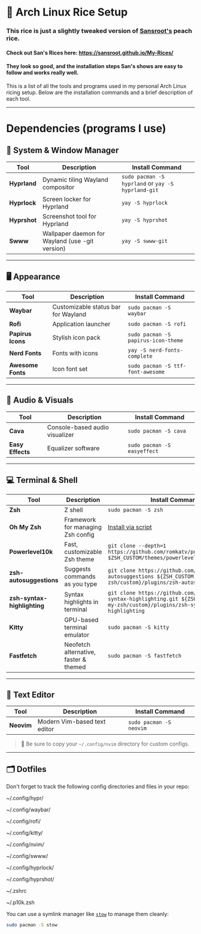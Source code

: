 # 🌿 Arch Linux Rice Setup

### This rice is just a slightly tweaked version of [Sansroot's](https://github.com/sansroot) peach rice.

#### Check out San's Rices here: https://sansroot.github.io/My-Rices/

#### They look so good, and the installation steps San's shows are easy to follow and works really well.

This is a list of all the tools and programs used in my personal Arch Linux ricing setup. Below are the installation commands and a brief description of each tool.

---

# Dependencies (programs I use)

## 🔧 System & Window Manager

| Tool         | Description                                     | Install Command                                    |
| ------------ | ----------------------------------------------- | -------------------------------------------------- |
| **Hyprland** | Dynamic tiling Wayland compositor               | `sudo pacman -S hyprland` or `yay -S hyprland-git` |
| **Hyprlock** | Screen locker for Hyprland                      | `yay -S hyprlock`                                  |
| **Hyprshot** | Screenshot tool for Hyprland                    | `yay -S hyprshot`                                  |
| **Swww**     | Wallpaper daemon for Wayland (use -git version) | `yay -S swww-git`                                  |

---

## 🖥️ Appearance

| Tool              | Description                         | Install Command                     |
| ----------------- | ----------------------------------- | ----------------------------------- |
| **Waybar**        | Customizable status bar for Wayland | `sudo pacman -S waybar`             |
| **Rofi**          | Application launcher                | `sudo pacman -S rofi`               |
| **Papirus Icons** | Stylish icon pack                   | `sudo pacman -S papirus-icon-theme` |
| **Nerd Fonts**    | Fonts with icons                    | `yay -S nerd-fonts-complete`        |
| **Awesome Fonts** | Icon font set                       | `sudo pacman -S ttf-font-awesome`   |

---

## 🎵 Audio & Visuals

| Tool             | Description                    | Install Command             |
| ---------------- | ------------------------------ | --------------------------- |
| **Cava**         | Console-based audio visualizer | `sudo pacman -S cava`       |
| **Easy Effects** | Equalizer software             | `sudo pacman -S easyeffect` |

---

## 💻 Terminal & Shell

| Tool                        | Description                           | Install Command                                                                                                                         |
| --------------------------- | ------------------------------------- | --------------------------------------------------------------------------------------------------------------------------------------- |
| **Zsh**                     | Z shell                               | `sudo pacman -S zsh`                                                                                                                    |
| **Oh My Zsh**               | Framework for managing Zsh config     | [Install via script](https://ohmyz.sh/#install)                                                                                         |
| **Powerlevel10k**           | Fast, customizable Zsh theme          | `git clone --depth=1 https://github.com/romkatv/powerlevel10k.git $ZSH_CUSTOM/themes/powerlevel10k`                                     |
| **zsh-autosuggestions**     | Suggests commands as you type         | `git clone https://github.com/zsh-users/zsh-autosuggestions ${ZSH_CUSTOM:-~/.oh-my-zsh/custom}/plugins/zsh-autosuggestions`             |
| **zsh-syntax-highlighting** | Syntax highlights in terminal         | `git clone https://github.com/zsh-users/zsh-syntax-highlighting.git ${ZSH_CUSTOM:-~/.oh-my-zsh/custom}/plugins/zsh-syntax-highlighting` |
| **Kitty**                   | GPU-based terminal emulator           | `sudo pacman -S kitty`                                                                                                                  |
| **Fastfetch**               | Neofetch alternative, faster & themed | `sudo pacman -S fastfetch`                                                                                                              |

---

## 📝 Text Editor

| Tool       | Description                  | Install Command         |
| ---------- | ---------------------------- | ----------------------- |
| **Neovim** | Modern Vim-based text editor | `sudo pacman -S neovim` |

> 📁 Be sure to copy your `~/.config/nvim` directory for custom configs.

---

## 🗂️ Dotfiles

Don't forget to track the following config directories and files in your repo:

~/.config/hypr/

~/.config/waybar/

~/.config/rofi/

~/.config/kitty/

~/.config/nvim/

~/.config/swww/

~/.config/hyprlock/

~/.config/hyprshot/

~/.zshrc

~/.p10k.zsh

You can use a symlink manager like [`stow`](https://www.gnu.org/software/stow/) to manage them cleanly:

```bash
sudo pacman -S stow
```
